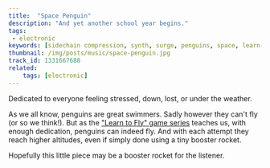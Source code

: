 ```yaml
---
title:  "Space Penguin"
description: "And yet another school year begins."
tags:
 - electronic
keywords: [sidechain compression, synth, surge, penguins, space, learn-to-fly]
thumbnail: /img/posts/music/space-penguin.jpg
track_id: 1331667688
related:
    tags: [electronic]
---
```


Dedicated to everyone feeling stressed, down, lost, or under the weather.

As we all know, penguins are great swimmers. Sadly however they can't fly (or so we think!). But as the ["Learn to Fly" game series][ltf] teaches us, with enough dedication, penguins can indeed fly. And with each attempt they reach higher altitudes, even if simply done using a tiny booster rocket.

Hopefully this little piece may be a booster rocket for the listener.


[ltf]: https://learntofly.fandom.com/wiki/Learn_To_Fly_Wiki
